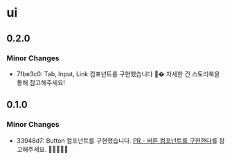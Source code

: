 # ui

## 0.2.0

### Minor Changes

- 7fbe3c0: Tab, Input, Link 컴포넌트를 구현했습니다 🙆�
  자세한 건 스토리북을 통해 참고해주세요!

## 0.1.0

### Minor Changes

- 33948d7: Button 컴포넌트를 구현했습니다.
  [PR - 버튼 컴포넌트를 구현한다](https://github.com/seeyouletter/seeyouletter-fe/pull/20)를 참고해주세요. 🙆🏻🙆🏻‍♀️
